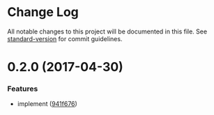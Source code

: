 # Change Log

All notable changes to this project will be documented in this file. See [standard-version](https://github.com/conventional-changelog/standard-version) for commit guidelines.

<a name="0.2.0"></a>
# 0.2.0 (2017-04-30)


### Features

* implement ([941f676](http://web-mech/can-define-stream-rxjs/commits/941f676))
